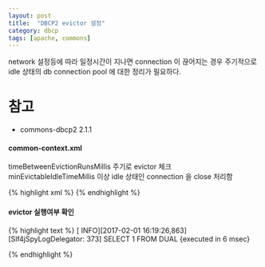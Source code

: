 ```yaml
---
layout: post
title:  "DBCP2 evictor 설정"
category: dbcp
tags: [apache, commons]
---
```

network 설정등에 따라 일정시간이 지나면 connection 이 끊어지는 경우 주기적으로 idle  상태의 db connection pool 에 대한 정리가 필요하다.

# 참고
* commons-dbcp2 2.1.1

####  common-context.xml
timeBetweenEvictionRunsMillis 주기로 evictor 체크
minEvictableIdleTimeMillis 이상 idle 상태인 connection 을 close 처리함

 {% highlight xml %}
<bean id="dataSource.main" class="org.apache.commons.dbcp2.BasicDataSource" destroy-method="close" >
	<property name="driverClassName" value="${jdbc.main.driver}" /> 
	<property name="url" value="${jdbc.main.url}" /> 
	<property name="username" value="${jdbc.main.username}" /> 
	<property name="password" value="${jdbc.main.password}" /> 
	<property name="maxTotal" value="5" />
	<property name="maxIdle" value="5" />
	<property name="maxWaitMillis" value="30000" />
	<property name="validationQuery" value="${jdbc.main.poolPingQuery}" />
	<property name="testOnBorrow" value="false" />
	<property name="timeBetweenEvictionRunsMillis" value="120000"/>
	<property name="minEvictableIdleTimeMillis" value="120000"/>
	<property name="testWhileIdle" value="true" />
	<property name="maxOpenPreparedStatements" value="5" />
	<property name="poolPreparedStatements" value="true" />
</bean> 
{% endhighlight %}
	
#### evictor 실행여부 확인 
{% highlight text %}
[ INFO][2017-02-01 16:19:26,863][Slf4jSpyLogDelegator: 373] SELECT 1 FROM DUAL
 {executed in 6 msec}

{% endhighlight %}
  
